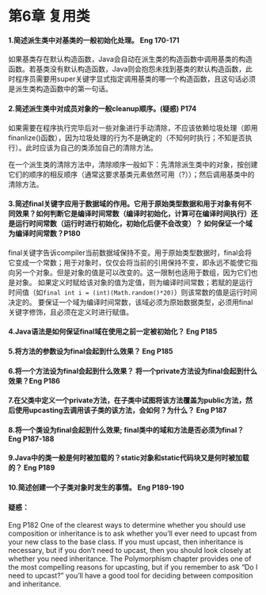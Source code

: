 第6章 复用类
==============================
#### 1.简述派生类中对基类的一般初始化处理。 Eng 170-171
如果基类存在默认构造函数，Java会自动在派生类的构造函数中调用基类的构造函数。若基类没有默认构造函数，Java则会抱怨未找到基类的默认构造函数，此时程序员需要用super关键字显式指定调用基类的哪一个构造函数，且这句话必须是派生类构造函数中的第一句话。

#### 2.简述派生类中对成员对象的一般cleanup顺序。(疑惑) P174
如果需要在程序执行完毕后对一些对象进行手动清除，不应该依赖垃圾处理（即用finanlize()函数），因为垃圾处理的行为不是确定的（不知何时执行；不知是否执行）。此时应该为自己的类添加自己的清除方法。

在一个派生类的清除方法中，清除顺序一般如下：先清除派生类中的对象，按创建它们的顺序的相反顺序（通常这要求基类元素依然可用（?））；然后调用基类中的清除方法。
#### 3.简述final关键字应用于数据域的作用。它用于原始类型数据和用于对象有何不同效果？如何判断它是编译时间常数（编译时初始化，计算可在编译时间执行）还是运行时间常数（运行时进行初始化，初始化后便不会改变）？ 如何保证一个域为编译时间常数？P180
final关键字告诉compiler当前数据域保持不变。用于原始类型数据时，final会将它变成一个常数；用于对象时，仅仅会将当前的引用保持不变，即永远不能使它指向另一个对象。但是对象的值是可以改变的。这一限制也适用于数组，因为它们也是对象。
如果定义时赋给该对象的值为定值，则为编译时间常数；若赋的是运行时间值（如`final int i = (int)(Math.random()*20)`）则该常数的值是运行时间决定的。
要保证一个域为编译时间常数，该域必须为原始数据类型，必须用final关键字修饰，且必须在定义时进行赋值。
#### 4.Java语法是如何保证final域在使用之前一定被初始化？ Eng P185

#### 5.将方法的参数设为final会起到什么效果？ Eng P185
#### 6.将一个方法设为final会起到什么效果？ 将一个private方法设为final会起到什么效果？Eng P186
#### 7.在父类中定义一个private方法，在子类中试图将该方法覆盖为public方法，然后使用upcasting去调用该子类的该方法，会如何？为什么？ Eng P187
#### 8.将一个类设为final会起到什么效果; final类中的域和方法是否必须为final？ Eng P187-188
#### 9.Java中的类一般是何时被加载的？static对象和static代码块又是何时被加载的？ Eng P189
#### 10.简述创建一个子类对象时发生的事情。 Eng P189-190
#### 疑惑：
Eng P182
One of the clearest ways to determine whether you should use composition or inheritance is to ask whether you’ll ever need to upcast from your new class to the base class. If you must upcast, then inheritance is necessary, but if you don’t need to upcast, then you should look closely at whether you need inheritance. The Polymorphism chapter provides one of the most compelling reasons for upcasting, but if you remember to ask “Do I need to upcast?” you’ll have a good tool for deciding between composition and inheritance.
